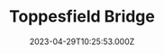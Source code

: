 ---
date: 2023-04-29T10:25:53.000Z
title: Toppesfield Bridge
latitude: 52.04077641340885
longitude: 0.9519222660170001
category: checkin
---
